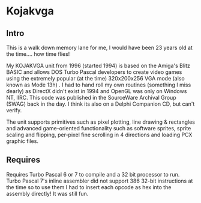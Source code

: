 # Kojakvga

## Intro

This is a walk down memory lane for me, I would have been 23 years old at the time.... how time flies!

My KOJAKVGA unit from 1996 (started 1994) is based on the Amiga's Blitz BASIC and allows DOS Turbo Pascal developers to create video games using the extremely popular (at the time) 320x200x256 VGA mode (also known as Mode 13h) . I had to hand roll my own routines (something I miss dearly) as DirectX didn't exist in 1994 and OpenGL was only on Windows NT, IIRC. This code was published in the SourceWare Archival Group (SWAG) back in the day. I think its also on a Delphi Companion CD, but can't verify.

The unit supports primitives such as pixel plotting, line drawing & rectangles and advanced game-oriented functionality such as software sprites, sprite scaling and flipping, per-pixel fine scrolling in 4 directions and loading PCX graphic files.

## Requires

Requires Turbo Pascal 6 or 7 to compile and a 32 bit processor to run. Turbo Pascal 7's inline assembler did not support 386 32-bit instructions at the time so to use them I had to insert each opcode as hex into the assembly directly! It was still fun.



